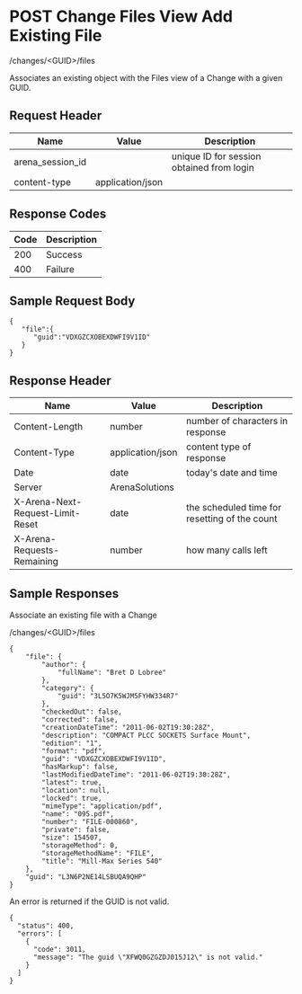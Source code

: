 # POST Change Files View Add Existing File


/changes/&lt;GUID&gt;/files

Associates an existing  object with the Files view of a  Change with a given GUID.

## Request Header

| Name | Value | Description |
|  --- |  --- |  --- | 
| arena_session_id |   | unique ID for session obtained from login |
| content\-type | application/json |   |

## Response Codes

| Code | Description |
|  --- |  --- | 
| 200 | Success |
| 400 | Failure |

## Sample Request Body


```
{  
   "file":{  
      "guid":"VDXGZCXOBEXDWFI9V1ID"
   }
}
```
## Response Header

| Name | Value | Description |
|  --- |  --- |  --- | 
| Content\-Length | number | number of characters in response |
| Content\-Type | application/json | content type of response |
| Date | date | today's date and time |
| Server | ArenaSolutions |   |
| X\-Arena\-Next\-Request\-Limit\-Reset  | date | the scheduled time for resetting of the count |
| X\-Arena\-Requests\-Remaining  | number | how many calls left |

## Sample Responses
Associate an existing file with a Change



/changes/&lt;GUID&gt;/files

```
{
    "file": {
        "author": {
            "fullName": "Bret D Lobree"
        },
        "category": {
            "guid": "3L5O7K5WJM5FYHW334R7"
        },
        "checkedOut": false,
        "corrected": false,
        "creationDateTime": "2011-06-02T19:30:28Z",
        "description": "COMPACT PLCC SOCKETS Surface Mount",
        "edition": "1",
        "format": "pdf",
        "guid": "VDXGZCXOBEXDWFI9V1ID",
        "hasMarkup": false,
        "lastModifiedDateTime": "2011-06-02T19:30:28Z",
        "latest": true,
        "location": null,
        "locked": true,
        "mimeType": "application/pdf",
        "name": "095.pdf",
        "number": "FILE-000860",
        "private": false,
        "size": 154507,
        "storageMethod": 0,
        "storageMethodName": "FILE",
        "title": "Mill-Max Series 540"
    },
    "guid": "L3N6P2NE14LSBUQA9QHP"
}
```
An error is returned if the GUID is not valid.

```
{
  "status": 400,
  "errors": [
    {
      "code": 3011,
      "message": "The guid \"XFWQ0GZGZDJ015J12\" is not valid."
    }
  ]
}
```
